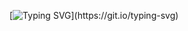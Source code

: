 [![Typing SVG](https://readme-typing-svg.demolab.com?font=Nunito+Sans&weight=700&size=21&duration=2500&pause=600&color=000000&background=2013FF00&vCenter=true&multiline=true&width=500&height=160&lines=I'm+Sophie%2C+and+I+work+with+codes;Law+and+Tech%2C+down+different+roads;I+switched+on+my+geek+mode;Now+it's+softwareness+overload...)](https://git.io/typing-svg)





<!--
**sophiernh/sophiernh** is a ✨ _special_ ✨ repository because its `README.md` (this file) appears on your GitHub profile.

Here are some ideas to get you started:

- 🔭 I’m currently working on ...
- 🌱 I’m currently learning ...
- 👯 I’m looking to collaborate on ...
- 🤔 I’m looking for help with ...
- 💬 Ask me about ...
- 📫 How to reach me: ...
- 😄 Pronouns: ...
- ⚡ Fun fact: ...
-->
